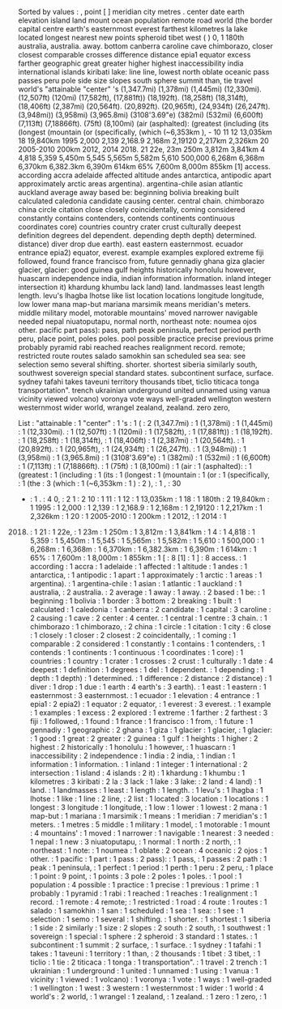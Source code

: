 Sorted by values :
, point [ ] meridian city metres . center date earth elevation island land mount ocean population remote road world (the border capital centre earth's easternmost everest farthest kilometres la lake located longest nearest new points spheroid tibet west ( ) 0, 1 180th australia, australia. away. bottom canberra caroline cave chimborazo, closer closest comparable crosses difference distance epia1 equator excess farther geographic great greater higher highest inaccessibility india international islands kiribati lake: line line, lowest north oblate oceanic pass passes peru pole side size slopes south sphere summit than, tie travel world's "attainable "center" 's (1,347.7mi) (1,378mi) (1,445mi) (12,330mi). (12,507ft) (120mi) (17,582ft), (17,881ft)) (18,192ft). (18,258ft) (18,314ft), (18,406ft) (2,387mi) (20,564ft). (20,892ft). (20,965ft), (24,934ft) (26,247ft). (3,948mi)) (3,958mi) (3,965.8mi) (3108'3.69"e) (382mi) (532mi) (6,600ft) (7,113ft) (7,18866ft). (75ft) (8,100mi) (air (asphalted): (greatest (including (its (longest (mountain (or (specifically, (which (~6,353km ), - 10 11 12 13,035km 18 19,840km 1995 2,000 2,139 2,168.9 2,168m 2,19120 2,217km 2,326km 20 2005-2010 200km 2012, 2014 2018. 21 22e, 23m 250m 3,812m 3,841km 4 4,818 5,359 5,450m 5,545 5,565m 5,582m 5,610 500,000 6,268m 6,368m 6,370km 6,382.3km 6,390m 614km 65% 7,600m 8,000m 855km [1] access. according accra adelaide affected altitude andes antarctica, antipodic apart approximately arctic areas argentina). argentina-chile asian atlantic auckland average away based be: beginning bolivia breaking built calculated caledonia candidate causing center. central chain. chimborazo china circle citation close closely coincidentally, coming considered constantly contains contenders, contends continents continuous coordinates core) countries country crater crust culturally deepest definition degrees del dependent. depending depth depth) determined. distance) diver drop due earth). east eastern easternmost. ecuador entrance epia2) equator, everest. example examples explored extreme fiji followed, found france francisco from, future gennadiy ghana giza glacier glacier, glacier: good guinea gulf heights historically honolulu however, huascarn independence india, indian information information. inland integer intersection it) khardung khumbu lack land) land. landmasses least length length. levu's lhagba lhotse like list location locations longitude longitude, low lower mana map-but mariana marsimik means meridian's meters. middle military model, motorable mountains' moved narrower navigable needed nepal niuatoputapu, normal north, northeast note: noumea ojos other. pacific part pass): pass, path peak peninsula, perfect period perth peru, place point, poles poles. pool possible practice precise previous prime probably pyramid rabi reached reaches realignment record. remote; restricted route routes salado samokhin san scheduled sea sea: see selection semo several shifting. shorter. shortest siberia similarly south, southwest sovereign special standard states. subcontinent surface, surface. sydney tafahi takes taveuni territory thousands tibet, ticlio titicaca tonga transportation". trench ukrainian underground united unnamed using vanua vicinity viewed volcano) voronya vote ways well-graded wellington western westernmost wider world, wrangel zealand, zealand. zero zero, 

List :
"attainable : 1
"center" : 1
's : 1
( : 2
(1,347.7mi) : 1
(1,378mi) : 1
(1,445mi) : 1
(12,330mi). : 1
(12,507ft) : 1
(120mi) : 1
(17,582ft), : 1
(17,881ft)) : 1
(18,192ft). : 1
(18,258ft) : 1
(18,314ft), : 1
(18,406ft) : 1
(2,387mi) : 1
(20,564ft). : 1
(20,892ft). : 1
(20,965ft), : 1
(24,934ft) : 1
(26,247ft). : 1
(3,948mi)) : 1
(3,958mi) : 1
(3,965.8mi) : 1
(3108'3.69"e) : 1
(382mi) : 1
(532mi) : 1
(6,600ft) : 1
(7,113ft) : 1
(7,18866ft). : 1
(75ft) : 1
(8,100mi) : 1
(air : 1
(asphalted): : 1
(greatest : 1
(including : 1
(its : 1
(longest : 1
(mountain : 1
(or : 1
(specifically, : 1
(the : 3
(which : 1
(~6,353km : 1
) : 2
), : 1
, : 30
- : 1
. : 4
0, : 2
1 : 2
10 : 1
11 : 1
12 : 1
13,035km : 1
18 : 1
180th : 2
19,840km : 1
1995 : 1
2,000 : 1
2,139 : 1
2,168.9 : 1
2,168m : 1
2,19120 : 1
2,217km : 1
2,326km : 1
20 : 1
2005-2010 : 1
200km : 1
2012, : 1
2014 : 1
2018. : 1
21 : 1
22e, : 1
23m : 1
250m : 1
3,812m : 1
3,841km : 1
4 : 1
4,818 : 1
5,359 : 1
5,450m : 1
5,545 : 1
5,565m : 1
5,582m : 1
5,610 : 1
500,000 : 1
6,268m : 1
6,368m : 1
6,370km : 1
6,382.3km : 1
6,390m : 1
614km : 1
65% : 1
7,600m : 1
8,000m : 1
855km : 1
[ : 8
[1] : 1
] : 8
access. : 1
according : 1
accra : 1
adelaide : 1
affected : 1
altitude : 1
andes : 1
antarctica, : 1
antipodic : 1
apart : 1
approximately : 1
arctic : 1
areas : 1
argentina). : 1
argentina-chile : 1
asian : 1
atlantic : 1
auckland : 1
australia, : 2
australia. : 2
average : 1
away : 1
away. : 2
based : 1
be: : 1
beginning : 1
bolivia : 1
border : 3
bottom : 2
breaking : 1
built : 1
calculated : 1
caledonia : 1
canberra : 2
candidate : 1
capital : 3
caroline : 2
causing : 1
cave : 2
center : 4
center. : 1
central : 1
centre : 3
chain. : 1
chimborazo : 1
chimborazo, : 2
china : 1
circle : 1
citation : 1
city : 6
close : 1
closely : 1
closer : 2
closest : 2
coincidentally, : 1
coming : 1
comparable : 2
considered : 1
constantly : 1
contains : 1
contenders, : 1
contends : 1
continents : 1
continuous : 1
coordinates : 1
core) : 1
countries : 1
country : 1
crater : 1
crosses : 2
crust : 1
culturally : 1
date : 4
deepest : 1
definition : 1
degrees : 1
del : 1
dependent. : 1
depending : 1
depth : 1
depth) : 1
determined. : 1
difference : 2
distance : 2
distance) : 1
diver : 1
drop : 1
due : 1
earth : 4
earth's : 3
earth). : 1
east : 1
eastern : 1
easternmost : 3
easternmost. : 1
ecuador : 1
elevation : 4
entrance : 1
epia1 : 2
epia2) : 1
equator : 2
equator, : 1
everest : 3
everest. : 1
example : 1
examples : 1
excess : 2
explored : 1
extreme : 1
farther : 2
farthest : 3
fiji : 1
followed, : 1
found : 1
france : 1
francisco : 1
from, : 1
future : 1
gennadiy : 1
geographic : 2
ghana : 1
giza : 1
glacier : 1
glacier, : 1
glacier: : 1
good : 1
great : 2
greater : 2
guinea : 1
gulf : 1
heights : 1
higher : 2
highest : 2
historically : 1
honolulu : 1
however, : 1
huascarn : 1
inaccessibility : 2
independence : 1
india : 2
india, : 1
indian : 1
information : 1
information. : 1
inland : 1
integer : 1
international : 2
intersection : 1
island : 4
islands : 2
it) : 1
khardung : 1
khumbu : 1
kilometres : 3
kiribati : 2
la : 3
lack : 1
lake : 3
lake: : 2
land : 4
land) : 1
land. : 1
landmasses : 1
least : 1
length : 1
length. : 1
levu's : 1
lhagba : 1
lhotse : 1
like : 1
line : 2
line, : 2
list : 1
located : 3
location : 1
locations : 1
longest : 3
longitude : 1
longitude, : 1
low : 1
lower : 1
lowest : 2
mana : 1
map-but : 1
mariana : 1
marsimik : 1
means : 1
meridian : 7
meridian's : 1
meters. : 1
metres : 5
middle : 1
military : 1
model, : 1
motorable : 1
mount : 4
mountains' : 1
moved : 1
narrower : 1
navigable : 1
nearest : 3
needed : 1
nepal : 1
new : 3
niuatoputapu, : 1
normal : 1
north : 2
north, : 1
northeast : 1
note: : 1
noumea : 1
oblate : 2
ocean : 4
oceanic : 2
ojos : 1
other. : 1
pacific : 1
part : 1
pass : 2
pass): : 1
pass, : 1
passes : 2
path : 1
peak : 1
peninsula, : 1
perfect : 1
period : 1
perth : 1
peru : 2
peru, : 1
place : 1
point : 9
point, : 1
points : 3
pole : 2
poles : 1
poles. : 1
pool : 1
population : 4
possible : 1
practice : 1
precise : 1
previous : 1
prime : 1
probably : 1
pyramid : 1
rabi : 1
reached : 1
reaches : 1
realignment : 1
record. : 1
remote : 4
remote; : 1
restricted : 1
road : 4
route : 1
routes : 1
salado : 1
samokhin : 1
san : 1
scheduled : 1
sea : 1
sea: : 1
see : 1
selection : 1
semo : 1
several : 1
shifting. : 1
shorter. : 1
shortest : 1
siberia : 1
side : 2
similarly : 1
size : 2
slopes : 2
south : 2
south, : 1
southwest : 1
sovereign : 1
special : 1
sphere : 2
spheroid : 3
standard : 1
states. : 1
subcontinent : 1
summit : 2
surface, : 1
surface. : 1
sydney : 1
tafahi : 1
takes : 1
taveuni : 1
territory : 1
than, : 2
thousands : 1
tibet : 3
tibet, : 1
ticlio : 1
tie : 2
titicaca : 1
tonga : 1
transportation". : 1
travel : 2
trench : 1
ukrainian : 1
underground : 1
united : 1
unnamed : 1
using : 1
vanua : 1
vicinity : 1
viewed : 1
volcano) : 1
voronya : 1
vote : 1
ways : 1
well-graded : 1
wellington : 1
west : 3
western : 1
westernmost : 1
wider : 1
world : 4
world's : 2
world, : 1
wrangel : 1
zealand, : 1
zealand. : 1
zero : 1
zero, : 1
